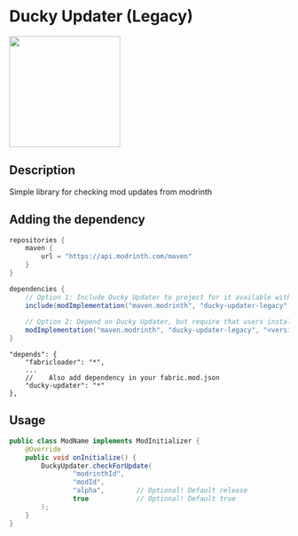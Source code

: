 # Ducky Updater (Legacy)

<img src="https://i.imgur.com/iaETp3c.png" alt="" width="200" >

## Description

Simple library for checking mod updates from modrinth

## Adding the dependency

```gradle
repositories {
    maven {
        url = "https://api.modrinth.com/maven"
    }
}

dependencies {
    // Option 1: Include Ducky Updater to project for it available within your own jar (additional ~20kb)
    include(modImplementation("maven.modrinth", "ducky-updater-legacy", "<version>"))
    
    // Option 2: Depend on Ducky Updater, but require that users install it manually
    modImplementation("maven.modrinth", "ducky-updater-legacy", "<version>")
}
```

```json5
"depends": {
    "fabricloader": "*",
    ...
    //    Also add dependency in your fabric.mod.json 
    "ducky-updater": "*"
},
```

## Usage

```java
public class ModName implements ModInitializer {
    @Override
    public void onInitialize() {
        DuckyUpdater.checkForUpdate(
                "modrinthId",
                "modId",
                "alpha",        // Optional! Default release 
                true            // Optional! Default true
        );
    }
}
```
